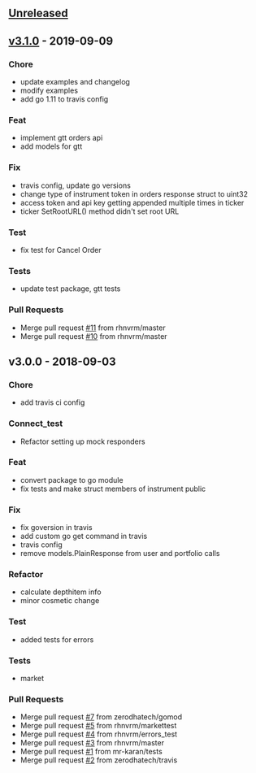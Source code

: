 <a name="unreleased"></a>
## [Unreleased]


<a name="v3.1.0"></a>
## [v3.1.0] - 2019-09-09
### Chore
- update examples and changelog
- modify examples
- add go 1.11 to travis config

### Feat
- implement gtt orders api
- add models for gtt

### Fix
- travis config, update go versions
- change type of instrument token in orders response struct to uint32
- access token and api key getting appended multiple times in ticker
- ticker SetRootURL() method didn't set root URL

### Test
- fix test for Cancel Order

### Tests
- update test package, gtt tests

### Pull Requests
- Merge pull request [#11](https://github.com/zerodhatech/gokiteconnect/issues/11) from rhnvrm/master
- Merge pull request [#10](https://github.com/zerodhatech/gokiteconnect/issues/10) from rhnvrm/master


<a name="v3.0.0"></a>
## v3.0.0 - 2018-09-03
### Chore
- add travis ci config

### Connect_test
- Refactor setting up mock responders

### Feat
- convert package to go module
- fix tests and make struct members of instrument public

### Fix
- fix goversion in travis
- add custom go get command in travis
- travis config
- remove models.PlainResponse from user and portfolio calls

### Refactor
- calculate depthitem info
- minor cosmetic change

### Test
- added tests for errors

### Tests
- market

### Pull Requests
- Merge pull request [#7](https://github.com/zerodhatech/gokiteconnect/issues/7) from zerodhatech/gomod
- Merge pull request [#5](https://github.com/zerodhatech/gokiteconnect/issues/5) from rhnvrm/markettest
- Merge pull request [#4](https://github.com/zerodhatech/gokiteconnect/issues/4) from rhnvrm/errors_test
- Merge pull request [#3](https://github.com/zerodhatech/gokiteconnect/issues/3) from rhnvrm/master
- Merge pull request [#1](https://github.com/zerodhatech/gokiteconnect/issues/1) from mr-karan/tests
- Merge pull request [#2](https://github.com/zerodhatech/gokiteconnect/issues/2) from zerodhatech/travis


[Unreleased]: https://github.com/zerodhatech/gokiteconnect/compare/v3.1.0...HEAD
[v3.1.0]: https://github.com/zerodhatech/gokiteconnect/compare/v3.0.0...v3.1.0
